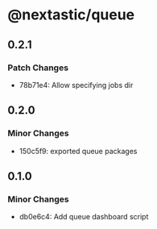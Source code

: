 # @nextastic/queue

## 0.2.1

### Patch Changes

- 78b71e4: Allow specifying jobs dir

## 0.2.0

### Minor Changes

- 150c5f9: exported queue packages

## 0.1.0

### Minor Changes

- db0e6c4: Add queue dashboard script
